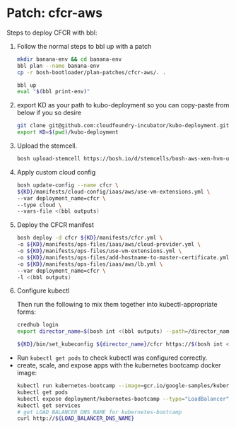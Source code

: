 # Patch: cfcr-aws

Steps to deploy CFCR with bbl:

1. Follow the normal steps to bbl up with a patch
    ```bash
    mkdir banana-env && cd banana-env
    bbl plan --name banana-env
    cp -r bosh-bootloader/plan-patches/cfcr-aws/. .

    bbl up
    eval "$(bbl print-env)"
    ```

1. export KD as your path to kubo-deployment so you can copy-paste from below if you so desire
   ```bash
   git clone git@github.com:cloudfoundry-incubator/kubo-deployment.git
   export KD=$(pwd)/kubo-deployment
   ```

1. Upload the stemcell.
   ```bash
   bosh upload-stemcell https://bosh.io/d/stemcells/bosh-aws-xen-hvm-ubuntu-xenial-go_agent?v=$(bosh int ${KD}/manifests/cfcr.yml --path=/stemcells/0/version)
   ```

1. Apply custom cloud config
   ```bash
   bosh update-config --name cfcr \
   ${KD}/manifests/cloud-config/iaas/aws/use-vm-extensions.yml \
   --var deployment_name=cfcr \
   --type cloud \
   --vars-file <(bbl outputs)
   ```

1. Deploy the CFCR manifest
   ```bash
   bosh deploy -d cfcr ${KD}/manifests/cfcr.yml \
   -o ${KD}/manifests/ops-files/iaas/aws/cloud-provider.yml \
   -o ${KD}/manifests/ops-files/use-vm-extensions.yml \
   -o ${KD}/manifests/ops-files/add-hostname-to-master-certificate.yml \
   -o ${KD}/manifests/ops-files/iaas/aws/lb.yml \
   --var deployment_name=cfcr \
   -l <(bbl outputs)
   ```

1. Configure kubectl

   Then run the following to mix them together into kubectl-appropriate forms:
   ```bash
   credhub login
   export director_name=$(bosh int <(bbl outputs) --path=/director_name)

   ${KD}/bin/set_kubeconfig ${director_name}/cfcr https://$(bosh int <(bbl outputs) --path /api-hostname):8443
   ```

 - Run `kubectl get pods` to check kubectl was configured correctly.
 - create, scale, and expose apps with the kubernetes bootcamp docker image:
   ```bash
   kubectl run kubernetes-bootcamp --image=gcr.io/google-samples/kubernetes-bootcamp:v1 --port=8080
   kubectl get pods
   kubectl expose deployment/kubernetes-bootcamp --type="LoadBalancer"
   kubectl get services
   # get LOAD_BALANCER_DNS_NAME for kubernetes-bootcamp
   curl http://${LOAD_BALANCER_DNS_NAME}
   ```

